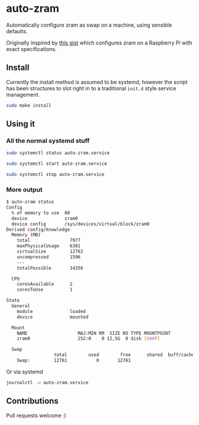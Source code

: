 # auto-zram

Automatically configure zram as swap on a machine, using sensible defaults.

Originally inspired by [this gist](https://gist.github.com/sultanqasim/79799883c6b81c710e36a38008dfa374) which configures zram on a Raspberry Pi with exact specifications.

## Install

Currently the install method is assumed to be systemd, however the script has been structures to slot right in to a traditional `init.d` style service management.

```bash
sudo make install
```

## Using it

### All the normal systemd stuff

```bash
sudo systemctl status auto-zram.service
```

```bash
sudo systemctl start auto-zram.service
```

```bash
sudo systemctl stop auto-zram.service
```

### More output

```bash
$ auto-zram status
Config
  % of memory to use  80
  device              zram0
  device config       /sys/devices/virtual/block/zram0
Derived config/knowledge
  Memory (MB)
    total               7977
    maxPhysicalUsage    6381
    virtualSize         12762
    uncompressed        1596
    ---
    totalPossible       14358

  CPU
    coresAvailable      2
    coresToUse          1

State
  General
    module              loaded
    device              mounted

  Mount
    NAME                   MAJ:MIN RM  SIZE RO TYPE MOUNTPOINT
    zram0                  252:0    0 12,5G  0 disk [SWAP]

  Swap
                  total        used        free      shared  buff/cache   available
    Swap:         12761           0       12761
```

Or via systemd
```bash
journalctl -u auto-zram.service
```

## Contributions

Pull requests welcome :)

